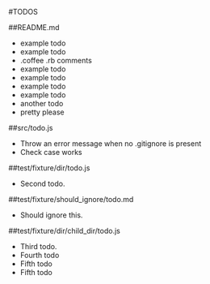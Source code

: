 #TODOS

##README.md
- example todo
- example todo
- .coffee .rb comments
- example todo
- example todo
- example todo
- example todo
- another todo
- pretty please

##src/todo.js
- Throw an error message when no .gitignore is present
- Check case works

##test/fixture/dir/todo.js
- Second todo.

##test/fixture/should_ignore/todo.md
- Should ignore this.

##test/fixture/dir/child_dir/todo.js
- Third todo.
- Fourth todo
- Fifth todo
- Fifth todo
